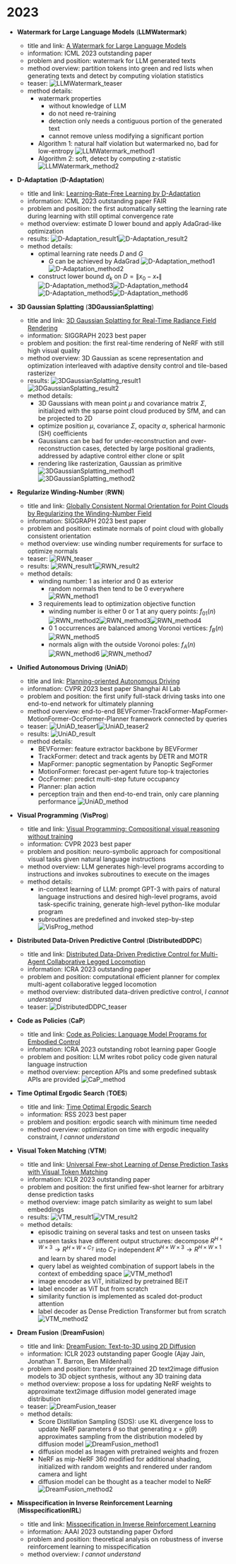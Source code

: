 # 2023
* **Watermark for Large Language Models** (**LLMWatermark**)
  * title and link: [A Watermark for Large Language Models](https://arxiv.org/abs/2301.10226)
  * information: ICML 2023 outstanding paper
  * problem and position: watermark for LLM generated texts
  * method overview: partition tokens into green and red lists when generating texts and detect by computing violation statistics
  * teaser: 
    ![LLMWatermark_teaser](assets/2023/LLMWatermark_teaser.png)
  * method details: 
    * watermark properties
      * without knowledge of LLM
      * do not need re-training
      * detection only needs a contiguous portion of the generated text
      * cannot remove unless modifying a significant portion
    * Algorithm 1: natural half violation but watermarked no, bad for low-entropy
      ![LLMWatermark_method1](assets/2023/LLMWatermark_method1.png)
    * Algorithm 2: soft, detect by computing z-statistic
      ![LLMWatermark_method2](assets/2023/LLMWatermark_method2.png)

* **D-Adaptation** (**D-Adaptation**)
  * title and link: [Learning-Rate-Free Learning by D-Adaptation](https://arxiv.org/abs/2301.07733)
  * information: ICML 2023 outstanding paper FAIR
  * problem and position: the first automatically setting the learning rate during learning with still optimal convergence rate
  * method overview: estimate D lower bound and apply AdaGrad-like optimization
  * results: 
    ![D-Adaptation_result1](assets/2023/D-Adaptation_result1.png)![D-Adaptation_result2](assets/2023/D-Adaptation_result2.png)
  * method details: 
    * optimal learning rate needs $D$ and $G$
      * $G$ can be achieved by AdaGrad
      ![D-Adaptation_method1](assets/2023/D-Adaptation_method1.png)![D-Adaptation_method2](assets/2023/D-Adaptation_method2.png)
    * construct lower bound $d_k$ on $D=\|x_0 - x_*\|$
      ![D-Adaptation_method3](assets/2023/D-Adaptation_method3.png)![D-Adaptation_method4](assets/2023/D-Adaptation_method4.png)
    ![D-Adaptation_method5](assets/2023/D-Adaptation_method5.png)![D-Adaptation_method6](assets/2023/D-Adaptation_method6.png)

* **3D Gaussian Splatting** (**3DGaussianSplatting**)
  * title and link: [3D Gaussian Splatting for Real-Time Radiance Field Rendering](https://repo-sam.inria.fr/fungraph/3d-gaussian-splatting/3d_gaussian_splatting_low.pdf)
  * information: SIGGRAPH 2023 best paper
  * problem and position: the first real-time rendering of NeRF with still high visual quality
  * method overview: 3D Gaussian as scene representation and optimization interleaved with adaptive density control and tile-based rasterizer
  * results: 
    ![3DGaussianSplatting_result1](assets/2023/3DGaussianSplatting_result1.png)![3DGaussianSplatting_result2](assets/2023/3DGaussianSplatting_result2.png)
  * method details: 
    * 3D Gaussians with mean point $\mu$ and covariance matrix $\Sigma$, initialized with the sparse point cloud produced by SfM, and can be projected to 2D
    * optimize position $\mu$, covariance $\Sigma$, opacity $\alpha$, spherical harmonic (SH) coefficients
    * Gaussians can be bad for under-reconstruction and over-reconstruction cases, detected by large positional gradients, addressed by adaptive control either clone or split
    * rendering like rasterization, Gaussian as primitive
    ![3DGaussianSplatting_method1](assets/2023/3DGaussianSplatting_method1.png)![3DGaussianSplatting_method2](assets/2023/3DGaussianSplatting_method2.png)

* **Regularize Winding-Number** (**RWN**)
  * title and link: [Globally Consistent Normal Orientation for Point Clouds by Regularizing the Winding-Number Field](https://arxiv.org/abs/2304.11605)
  * information: SIGGRAPH 2023 best paper
  * problem and position: estimate normals of point cloud with globally consistent orientation
  * method overview: use winding number requirements for surface to optimize normals
  * teaser: 
    ![RWN_teaser](assets/2023/RWN_teaser.png)
  * results: 
    ![RWN_result1](assets/2023/RWN_result1.png)![RWN_result2](assets/2023/RWN_result2.png)
  * method details: 
    * winding number: 1 as interior and 0 as exterior
      * random normals then tend to be 0 everywhere
      ![RWN_method1](assets/2023/RWN_method1.png)
    * 3 requirements lead to optimization objective function
      * winding number is either 0 or 1 at any query points: $f_{01}(n)$
        ![RWN_method2](assets/2023/RWN_method2.png)![RWN_method3](assets/2023/RWN_method3.png)![RWN_method4](assets/2023/RWN_method4.png)
      * 0 1 occurrences are balanced among Voronoi vertices: $f_B(n)$
        ![RWN_method5](assets/2023/RWN_method5.png)
      * normals align with the outside Voronoi poles: $f_A(n)$
        ![RWN_method6](assets/2023/RWN_method6.png)
      ![RWN_method7](assets/2023/RWN_method7.png)

* **Unified Autonomous Driving** (**UniAD**)
  * title and link: [Planning-oriented Autonomous Driving](https://arxiv.org/abs/2212.10156)
  * information: CVPR 2023 best paper Shanghai AI Lab
  * problem and position: the first unify full-stack driving tasks into one end-to-end network for ultimately planning
  * method overview: end-to-end BEVFormer-TrackFormer-MapFormer-MotionFormer-OccFormer-Planner framework connected by queries
  * teaser: 
    ![UniAD_teaser1](assets/2023/UniAD_teaser1.png)![UniAD_teaser2](assets/2023/UniAD_teaser2.png)
  * results: 
    ![UniAD_result](assets/2023/UniAD_result.png)
  * method details: 
    * BEVFormer: feature extractor backbone by BEVFormer
    * TrackFormer: detect and track agents by DETR and MOTR
    * MapFormer: panoptic segmentation by Panoptic SegFormer
    * MotionFormer: forecast per-agent future top-k trajectories
    * OccFormer: predict multi-step future occupancy
    * Planner: plan action
    * perception train and then end-to-end train, only care planning performance
    ![UniAD_method](assets/2023/UniAD_method.png)

* **Visual Programming** (**VisProg**)
  * title and link: [Visual Programming: Compositional visual reasoning without training](https://arxiv.org/abs/2211.11559)
  * information: CVPR 2023 best paper
  * problem and position: neuro-symbolic approach for compositional visual tasks given natural language instructions
  * method overview: LLM generates high-level programs according to instructions and invokes subroutines to execute on the images
  * method details: 
    * in-context learning of LLM: prompt GPT-3 with pairs of natural language instructions and desired high-level programs, avoid task-specific training, generate high-level python-like modular program
    * subroutines are predefined and invoked step-by-step
    ![VisProg_method](assets/2023/VisProg_method.png)

* **Distributed Data-Driven Predictive Control** (**DistributedDDPC**)
  * title and link: [Distributed Data-Driven Predictive Control for Multi-Agent Collaborative Legged Locomotion](https://arxiv.org/abs/2211.06917)
  * information: ICRA 2023 outstanding paper
  * problem and position: computational efficient planner for complex multi-agent collaborative legged locomotion
  * method overview: distributed data-driven predictive control, *I cannot understand*
  * teaser: 
    ![DistributedDDPC_teaser](assets/2023/DistributedDDPC_teaser.png)

* **Code as Policies** (**CaP**)
  * title and link: [Code as Policies: Language Model Programs for Embodied Control](https://arxiv.org/abs/2209.07753)
  * information: ICRA 2023 outstanding robot learning paper Google
  * problem and position: LLM writes robot policy code given natural language instruction
  * method overview: perception APIs and some predefined subtask APIs are provided
    ![CaP_method](assets/2023/CaP_method.png)

* **Time Optimal Ergodic Search** (**TOES**)
  * title and link: [Time Optimal Ergodic Search](https://arxiv.org/abs/2305.11643)
  * information: RSS 2023 best paper
  * problem and position: ergodic search with minimum time needed
  * method overview: optimization on time with ergodic inequality constraint, *I cannot understand*

* **Visual Token Matching** (**VTM**)
  * title and link: [Universal Few-shot Learning of Dense Prediction Tasks with Visual Token Matching](https://arxiv.org/abs/2303.14969)
  * information: ICLR 2023 outstanding paper
  * problem and position: the first unified few-shot learner for arbitrary dense prediction tasks
  * method overview: image patch similarity as weight to sum label embeddings
  * results: 
    ![VTM_result1](assets/2023/VTM_result1.png)![VTM_result2](assets/2023/VTM_result2.png)
  * method details: 
    * episodic training on several tasks and test on unseen tasks
    * unseen tasks have different output structures: decompose $R^{H\times W\times 3} \rightarrow R^{H\times W\times C_T}$ into $C_T$ independent $R^{H\times W\times 3} \rightarrow R^{H\times W\times 1}$ and learn by shared model
    * query label as weighted combination of support labels in the context of embedding space
      ![VTM_method1](assets/2023/VTM_method1.png)
    * image encoder as ViT, initialized by pretrained BEiT
    * label encoder as ViT but from scratch
    * similarity function is implemented as scaled dot-product attention
    * label decoder as Dense Prediction Transformer but from scratch
    ![VTM_method2](assets/2023/VTM_method2.png)

* **Dream Fusion** (**DreamFusion**)
  * title and link: [DreamFusion: Text-to-3D using 2D Diffusion](https://arxiv.org/abs/2209.14988)
  * information: ICLR 2023 outstanding paper Google (Ajay Jain, Jonathan T. Barron, Ben Mildenhall)
  * problem and position: transfer pretrained 2D text2image diffusion models to 3D object synthesis, without any 3D training data
  * method overview: propose a loss for updating NeRF weights to approximate text2image diffusion model generated image distribution
  * teaser: 
    ![DreamFusion_teaser](assets/2023/DreamFusion_teaser.gif)
  * method details: 
    * Score Distillation Sampling (SDS): use KL divergence loss to update NeRF parameters $\theta$ so that generating $x = g(\theta)$ approximates sampling from the distribution modeled by diffusion model
      ![DreamFusion_method1](assets/2023/DreamFusion_method1.png)
    * diffusion model as Imagen with pretrained weights and frozen
    * NeRF as mip-NeRF 360 modified for additional shading, initialized with random weights and rendered under random camera and light
    * diffusion model can be thought as a teacher model to NeRF
    ![DreamFusion_method2](assets/2023/DreamFusion_method2.png)

* **Misspecification in Inverse Reinforcement Learning** (**MisspecificationIRL**)
  * title and link: [Misspecification in Inverse Reinforcement Learning](https://arxiv.org/abs/2212.03201)
  * information: AAAI 2023 outstanding paper Oxford
  * problem and position: theoretical analysis on robustness of inverse reinforcement learning to misspecification
  * method overview: *I cannot understand*
